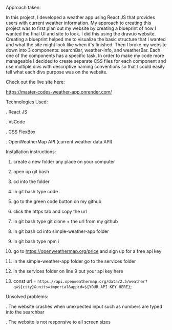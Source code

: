 Approach taken: 

In this project, I developed a weather app using React JS that provides users with current weather information. My approach to creating this project was to first plan out my website by creating a blueprint of how I wanted the final UI and site to look. I did this using the draw.io website. Creating a blueprint helped me to visualize the basic structure that I wanted and what the site might look like when it's finished. Then I broke my website down into 3 components: searchBar, weather-info, and weatherBar. Each one of the components has a specific task. In order to make my code more manageable I decided to create separate CSS files for each component and use multiple divs with descriptive naming conventions so that I could easily tell what each divs purpose was on the website.



Check out the live site here:

https://master-codes-weather-app.onrender.com/






Technologies Used:

.  React JS

.  VsCode

.  CSS FlexBox

.  OpenWeatherMap API (current weather data API)







Installation instructions:

1. create a new folder any place on your computer

2. open up git bash

3. cd into the folder

4. in git bash type code .

5. go to the green code button on my github 

6. click the https tab and copy the url

7. in git bash type git clone + the url from my github 

8. in git bash cd into simple-weather-app folder

9. in git bash type npm i

10. go to https://openweathermap.org/price and sign up for a free api key

11. in the simple-weather-app folder go to the services folder

12. in the services folder on line 9 put your api key here

13. const url = `https://api.openweathermap.org/data/2.5/weather?q=${city}&units=imperial&appid=${YOUR API KEY HERE}`;




Unsolved problems:

 . The website crashes when unexpected input such as numbers are typed into the searchbar
 
 . The website is not responsive to all screen sizes
 
 










